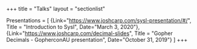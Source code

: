 +++
title = "Talks"
layout = "sectionlist"

Presentations = [
{Link="https://www.joshcarp.com/sysl-presentation/#/", Title = "Introduction to Sysl", Date="March 3, 2020"},
{Link="https://www.joshcarp.com/decimal-slides", Title = "Gopher Decimals - GopherconAU presentation", Date="October 31, 2019"}
]
+++